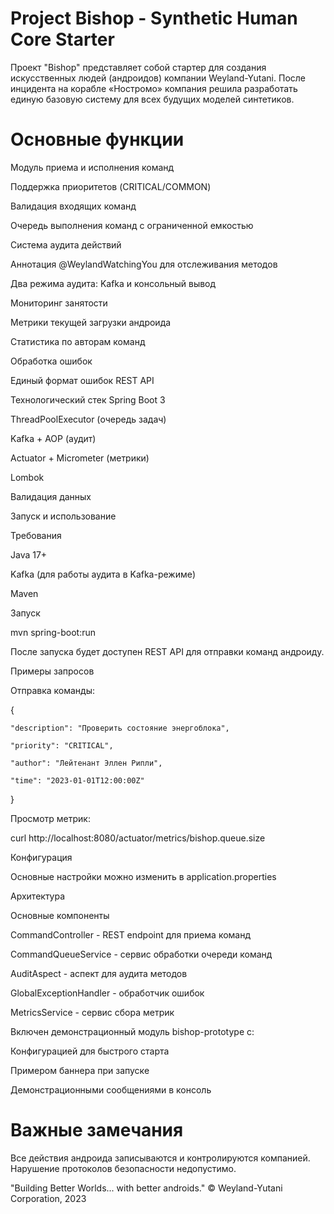 # Project Bishop - Synthetic Human Core Starter

Проект "Bishop" представляет собой стартер для создания искусственных людей (андроидов) компании Weyland-Yutani. После инцидента на корабле «Ностромо» компания решила разработать единую базовую систему для всех будущих моделей синтетиков.

# Основные функции
Модуль приема и исполнения команд

Поддержка приоритетов (CRITICAL/COMMON)

Валидация входящих команд

Очередь выполнения команд с ограниченной емкостью

Система аудита действий

Аннотация @WeylandWatchingYou для отслеживания методов

Два режима аудита: Kafka и консольный вывод

Мониторинг занятости

Метрики текущей загрузки андроида

Статистика по авторам команд

Обработка ошибок

Единый формат ошибок REST API

Технологический стек 
Spring Boot 3

ThreadPoolExecutor (очередь задач)

Kafka + AOP (аудит)

Actuator + Micrometer (метрики)

Lombok

Валидация данных

Запуск и использование

Требования

Java 17+

Kafka (для работы аудита в Kafka-режиме)

Maven

Запуск

mvn spring-boot:run

После запуска будет доступен REST API для отправки команд андроиду.

Примеры запросов

Отправка команды:

{

    "description": "Проверить состояние энергоблока",
    
    "priority": "CRITICAL",
    
    "author": "Лейтенант Эллен Рипли",
    
    "time": "2023-01-01T12:00:00Z"
    
}

Просмотр метрик:

curl http://localhost:8080/actuator/metrics/bishop.queue.size

Конфигурация

Основные настройки можно изменить в application.properties

Архитектура

Основные компоненты

CommandController - REST endpoint для приема команд

CommandQueueService - сервис обработки очереди команд

AuditAspect - аспект для аудита методов

GlobalExceptionHandler - обработчик ошибок

MetricsService - сервис сбора метрик

Включен демонстрационный модуль bishop-prototype с:

Конфигурацией для быстрого старта

Примером баннера при запуске

Демонстрационными сообщениями в консоль

# Важные замечания

Все действия андроида записываются и контролируются компанией. Нарушение протоколов безопасности недопустимо.

"Building Better Worlds... with better androids."
© Weyland-Yutani Corporation, 2023
